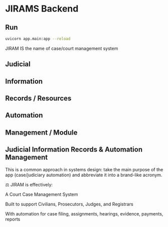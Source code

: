 # JIRAMS Backend

## Run

```bash
uvicorn app.main:app --reload
```
JIRAM IS the name of case/court management system

## Judicial

## Information

## Records / Resources

## Automation

## Management / Module

## Judicial Information Records & Automation Management ##

This is a common approach in systems design: take the main purpose of the app (case/judiciary automation) and abbreviate it into a brand-like acronym.

⚖️ JIRAM is effectively:

A Court Case Management System

Built to support Civilians, Prosecutors, Judges, and Registrars

With automation for case filing, assignments, hearings, evidence, payments, reports
